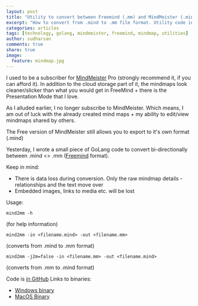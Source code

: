 ```yaml
---
layout: post
title: "Utility to convert between Freemind (.mm) and MindMeister (.mind) formats"
excerpt: "How to convert from .mind to .mm file format. Utility code in GoLang"
categories: articles
tags: [technology, golang, mindmeister, freemind, mindmap, utilities]
author: sudharsan
comments: true
share: true
image:
  feature: mindmap.jpg
---
```


I used to be a subscriber for [MindMeister](http://mindmeister.com) Pro (strongly recommend it, if you can afford it). In addition to the cloud storage part of it, the mindmaps look cleaner/slicker than what you would get in FreeMind + there is the Presentation Mode that I love.

As I alluded earlier, I no longer subscribe to MindMeister. Which means, I am out of luck with the already created mind maps + my ability to edit/view mindmaps shared by others.

The Free version of MindMeister still allows you to export to it's own format (.mind)

Yesterday, I wrote a small piece of GoLang code to convert bi-directionally between .mind <> .mm ([Freemind](http://freemind.sourceforge.net/wiki/index.php/Main_Page) format). 

Keep in mind:
- There is data loss during conversion. Only the raw mindmap details - relationships and the text move over
- Embedded images, links to media etc. will be lost

Usage:
```
mind2mm -h 
```
(for help information)
```
mind2mm -in <filename.mind> -out <filename.mm> 
```
(converts from .mind to .mm format)

```
mind2mm -j2m=false -in <filename.mm> -out <filename.mind> 
```
(converts from .mm to .mind format)

Code is [in GitHub](https://github.com/p2c2e/mindmeister-to-freemind)
Links to binaries:
- [Windows binary](/assets/files/mind2mm.exe)
- [MacOS Binary](/assets/files/mind2mm)

